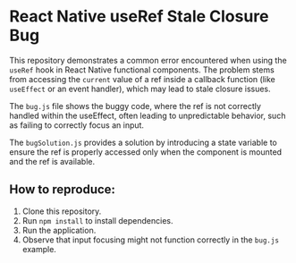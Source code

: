 # React Native useRef Stale Closure Bug

This repository demonstrates a common error encountered when using the `useRef` hook in React Native functional components. The problem stems from accessing the `current` value of a ref inside a callback function (like `useEffect` or an event handler), which may lead to stale closure issues.

The `bug.js` file shows the buggy code, where the ref is not correctly handled within the useEffect, often leading to unpredictable behavior, such as failing to correctly focus an input.

The `bugSolution.js` provides a solution by introducing a state variable to ensure the ref is properly accessed only when the component is mounted and the ref is available. 

## How to reproduce:

1. Clone this repository.
2. Run `npm install` to install dependencies.
3. Run the application.
4. Observe that input focusing might not function correctly in the `bug.js` example.